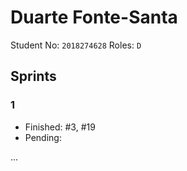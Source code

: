# Duarte Fonte-Santa

Student No: `2018274628`
Roles: `D`

## Sprints

### 1

* Finished: #3, #19
* Pending:

...

